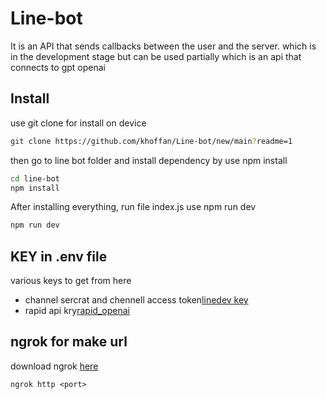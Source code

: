 # Line-bot
It is an API that sends callbacks between the user and the server. which is in the development stage
but can be used partially which is an api that connects to gpt openai
## Install
use git clone for install on device
```bash
git clone https://github.com/khoffan/Line-bot/new/main?readme=1
```
then go to line bot folder and install dependency by use npm install
```bash
cd line-bot
npm install
```
After installing everything, run file index.js use npm run dev
```bash
npm run dev
```
## KEY in .env file
various keys to get from here
- channel sercrat and chennell access token[linedev key](https://developers.line.biz/en/?status=success)
- rapid api kry[rapid_openai](https://rapidapi.com/openai-api-openai-api-default/api/openai80/)
## ngrok for make url
download ngrok [here](https://ngrok.com)
```bsah
ngrok http <port>
```
